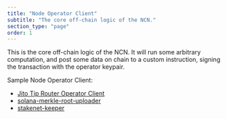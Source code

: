 ```yaml
---
title: "Node Operator Client"
subtitle: "The core off-chain logic of the NCN."
section_type: "page"
order: 1
---
```


This is the core off-chain logic of the NCN. It will run some arbitrary computation, and post some data on chain to a custom instruction, signing the transaction with the operator keypair.

Sample Node Operator Client:

- [Jito Tip Router Operator Client](https://github.com/jito-foundation/jito-tip-router/tree/master/tip-router-operator-cli)
- [solana-merkle-root-uploader](https://github.com/jito-foundation/jito-solana/blob/837300fa58cb450e041443bafc6e21a7ee8f15b7/tip-distributor/src/bin/merkle-root-uploader.rs)
- [stakenet-keeper](https://github.com/jito-foundation/stakenet/blob/master/keepers/stakenet-keeper/src/main.rs)
